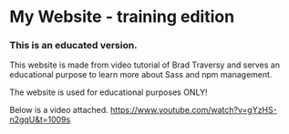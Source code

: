 # My Website - training edition

### This is an educated version.

This website is made from video tutorial of Brad Traversy and serves an educational purpose to learn more about Sass and npm management.

The website is used for educational purposes ONLY!

Below is a video attached. 
https://www.youtube.com/watch?v=gYzHS-n2gqU&t=1009s
